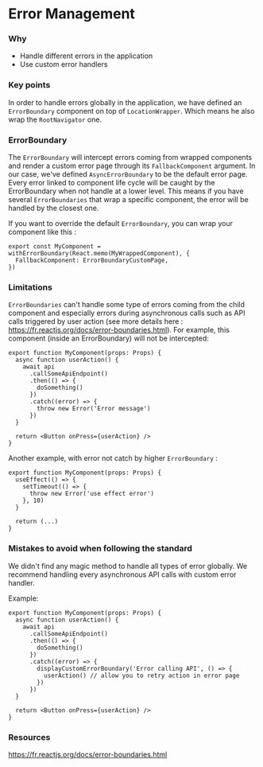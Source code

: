 # Error Management

### Why

- Handle different errors in the application
- Use custom error handlers

### Key points

In order to handle errors globally in the application, we have defined an `ErrorBoundary` component on top of `LocationWrapper`.
Which means he also wrap the `RootNavigator` one.

### ErrorBoundary

The `ErrorBoundary` will intercept errors coming from wrapped components and render a custom error page through its `FallbackComponent` argument.
In our case, we've defined `AsyncErrorBoundary` to be the default error page.
Every error linked to component life cycle will be caught by the ErrorBoundary when not handle at a lower level.
This means if you have several `ErrorBoundaries` that wrap a specific component, the error will be handled by the closest one.

If you want to override the default `ErrorBoundary`, you can wrap your component like this :

```tsx
export const MyComponent = withErrorBoundary(React.memo(MyWrappedComponent), {
  FallbackComponent: ErrorBoundaryCustomPage,
})
```

### Limitations

`ErrorBoundaries` can't handle some type of errors coming from the child component
and especially errors during asynchronous calls such as API calls triggered by user action
(see more details here : <https://fr.reactjs.org/docs/error-boundaries.html>).
For example, this component (inside an ErrorBoundary) will not be intercepted:

```tsx
export function MyComponent(props: Props) {
  async function userAction() {
    await api
      .callSomeApiEndpoint()
      .then(() => {
        doSomething()
      })
      .catch((error) => {
        throw new Error('Error message')
      })
  }

  return <Button onPress={userAction} />
}
```

Another example, with error not catch by higher `ErrorBoundary` :

```tsx
export function MyComponent(props: Props) {
  useEffect(() => {
    setTimeout(() => {
      throw new Error('use effect error')
    }, 10)
  }

  return (...)
}
```

### Mistakes to avoid when following the standard

We didn't find any magic method to handle all types of error globally.
We recommend handling every asynchronous API calls with custom error handler.

Example:

```tsx
export function MyComponent(props: Props) {
  async function userAction() {
    await api
      .callSomeApiEndpoint()
      .then(() => {
        doSomething()
      })
      .catch((error) => {
        displayCustomErrorBoundary('Error calling API', () => {
          userAction() // allow you to retry action in error page
        })
      })
  }

  return <Button onPress={userAction} />
}
```

### Resources

<https://fr.reactjs.org/docs/error-boundaries.html>
